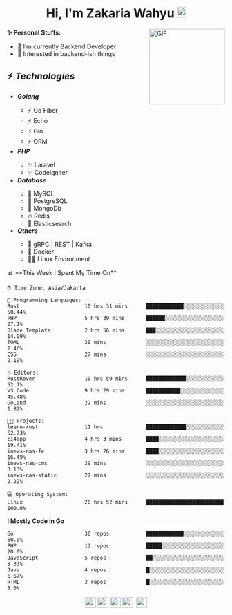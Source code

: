 <h1 align="center">Hi, I'm Zakaria Wahyu <img src="https://github.com/TheDudeThatCode/TheDudeThatCode/blob/master/Assets/Hi.gif" width="20px" height="25px"></h1>

<img align="right" alt="GIF" height="175px" src="https://www.nayakapratama.co.id/wp-content/uploads/2019/07/Website-Maintenance.gif" />

**✨ Personal Stuffs:**
- 🔭 I’m currently Backend Developer
- 🌱 Interested in backend-ish things

<h2>⚡ <i>Technologies</i></h2>
<ul>
<li><strong><i>Golang</i></strong></li>
  <ul>
    <li>⚡ Go Fiber</li>
    <li>⚡ Echo</li>
    <li>⚡ Gin</li>
    <li>⚡ ORM</li>
  </ul>
<li><strong><i>PHP</i></strong></li>
  <ul>
    <li>✨ Laravel</li>
    <li>✨ Codeigniter</li>
  </ul>
<li><strong><i>Database</i></strong></li>
  <ul>
    <li>🐬 MySQL</li>
    <li>🐘 PostgreSQL</li>
    <li>🍃 MongoDb</li>
    <li>🔥 Redis</li>
    <li>🔎 Elasticsearch</li>
  </ul>
  <li><strong><i>Others</i></strong></li>
  <ul>
    <li>💫 gRPC | REST | Kafka</li>
    <li>🐳 Docker</li>
    <li>👨‍💻 Linux Environment</li>
  </ul>
</ul>
<!--START_SECTION:waka-->
📊 **This Week I Spent My Time On** 

```text
⌚︎ Time Zone: Asia/Jakarta

💬 Programming Languages: 
Rust                     10 hrs 31 mins      ████████████░░░░░░░░░░░░░   50.44% 
PHP                      5 hrs 39 mins       ██████░░░░░░░░░░░░░░░░░░░   27.1% 
Blade Template           2 hrs 56 mins       ███░░░░░░░░░░░░░░░░░░░░░░   14.09% 
TOML                     30 mins             ░░░░░░░░░░░░░░░░░░░░░░░░░   2.46% 
CSS                      27 mins             ░░░░░░░░░░░░░░░░░░░░░░░░░   2.19%

🔥 Editors: 
RustRover                10 hrs 59 mins      █████████████░░░░░░░░░░░░   52.7% 
VS Code                  9 hrs 29 mins       ███████████░░░░░░░░░░░░░░   45.48% 
GoLand                   22 mins             ░░░░░░░░░░░░░░░░░░░░░░░░░   1.82%

🐱‍💻 Projects: 
learn-rust               11 hrs              █████████████░░░░░░░░░░░░   52.73% 
ci4app                   4 hrs 3 mins        ████░░░░░░░░░░░░░░░░░░░░░   19.41% 
inews-nas-fe             3 hrs 26 mins       ████░░░░░░░░░░░░░░░░░░░░░   16.49% 
inews-nas-cms            39 mins             ░░░░░░░░░░░░░░░░░░░░░░░░░   3.13% 
inews-nas-static         27 mins             ░░░░░░░░░░░░░░░░░░░░░░░░░   2.22%

💻 Operating System: 
Linux                    20 hrs 52 mins      █████████████████████████   100.0%

```

**I Mostly Code in Go** 

```text
Go                       30 repos            ████████████░░░░░░░░░░░░░   50.0% 
PHP                      12 repos            █████░░░░░░░░░░░░░░░░░░░░   20.0% 
JavaScript               5 repos             ██░░░░░░░░░░░░░░░░░░░░░░░   8.33% 
Java                     4 repos             █░░░░░░░░░░░░░░░░░░░░░░░░   6.67% 
HTML                     3 repos             █░░░░░░░░░░░░░░░░░░░░░░░░   5.0%

```



<!--END_SECTION:waka-->

<p align="center">
<a href="https://www.linkedin.com/in/zakariawahyu" target="_blank"><img src="https://img.shields.io/badge/linkedin-%230077B5.svg?&style=for-the-badge&logo=linkedin&logoColor=white" height=25></a>
<a href="https://medium.com/@zakariawahyu" target="_blank"><img src="https://img.shields.io/badge/Medium-12100E?style=for-the-badge&logo=medium&logoColor=white" height=25></a>
<a href="https://medium.com/@zakariawahyu" target="_blank"><img src="https://img.shields.io/badge/Portfolio-2300843e?style=for-the-badge&logo=About.me&logoColor=white" height=25></a>
<a href="https://www.twitter.com/_zakariawahyu" target="_blank"><img src="https://img.shields.io/badge/twitter-%231DA1F2.svg?&style=for-the-badge&logo=twitter&logoColor=white" height=25></a> 
<a href="https://www.instagram.com/_zakariawahyu" target="_blank"><img src="https://img.shields.io/badge/instagram-%23E4405F.svg?&style=for-the-badge&logo=instagram&logoColor=white" height=25></a>
